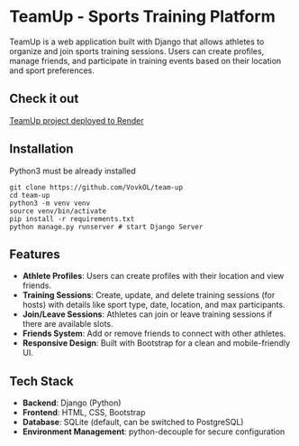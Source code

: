 # TeamUp - Sports Training Platform

TeamUp is a web application built with Django that allows athletes to organize and join sports training sessions. 
Users can create profiles, manage friends, and participate in training events based on their location and sport preferences.

## Check it out

[TeamUp project deployed to Render](https://team-up-o1lv.onrender.com/athletes//)

## Installation 

Python3 must be already installed

```shell
git clone https://github.com/VovkOL/team-up
cd team-up
python3 -m venv venv
source venv/bin/activate
pip install -r requirements.txt
python manage.py runserver # start Django Server
```

## Features
- **Athlete Profiles**: Users can create profiles with their location and view friends.
- **Training Sessions**: Create, update, and delete training sessions (for hosts) with details like sport type, date, location, and max participants.
- **Join/Leave Sessions**: Athletes can join or leave training sessions if there are available slots.
- **Friends System**: Add or remove friends to connect with other athletes.
- **Responsive Design**: Built with Bootstrap for a clean and mobile-friendly UI.

## Tech Stack
- **Backend**: Django (Python)
- **Frontend**: HTML, CSS, Bootstrap
- **Database**: SQLite (default, can be switched to PostgreSQL)
- **Environment Management**: python-decouple for secure configuration
